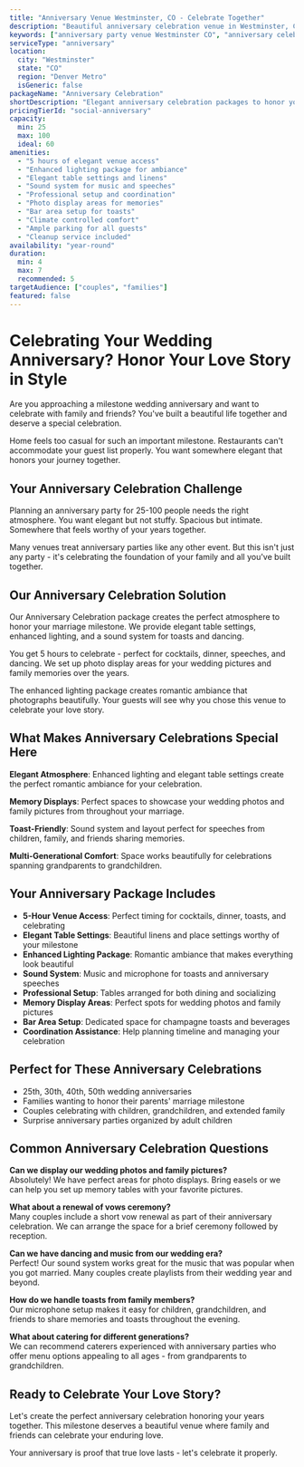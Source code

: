 ```yaml
---
title: "Anniversary Venue Westminster, CO - Celebrate Together"
description: "Beautiful anniversary celebration venue in Westminster, CO for 25-100 guests. Elegant packages from $1,250-$2,750 with enhanced lighting."
keywords: ["anniversary party venue Westminster CO", "anniversary celebration venue", "wedding anniversary party", "milestone anniversary venue", "Westminster anniversary venue", "anniversary reception"]
serviceType: "anniversary"
location:
  city: "Westminster"
  state: "CO"
  region: "Denver Metro"
  isGeneric: false
packageName: "Anniversary Celebration"
shortDescription: "Elegant anniversary celebration packages to honor your years together with family and friends."
pricingTierId: "social-anniversary"
capacity:
  min: 25
  max: 100
  ideal: 60
amenities:
  - "5 hours of elegant venue access"
  - "Enhanced lighting package for ambiance"
  - "Elegant table settings and linens"
  - "Sound system for music and speeches"
  - "Professional setup and coordination"
  - "Photo display areas for memories"
  - "Bar area setup for toasts"
  - "Climate controlled comfort"
  - "Ample parking for all guests"
  - "Cleanup service included"
availability: "year-round"
duration:
  min: 4
  max: 7
  recommended: 5
targetAudience: ["couples", "families"]
featured: false
---
```


# Celebrating Your Wedding Anniversary? Honor Your Love Story in Style

Are you approaching a milestone wedding anniversary and want to celebrate with family and friends? You've built a beautiful life together and deserve a special celebration.

Home feels too casual for such an important milestone. Restaurants can't accommodate your guest list properly. You want somewhere elegant that honors your journey together.

## Your Anniversary Celebration Challenge

Planning an anniversary party for 25-100 people needs the right atmosphere. You want elegant but not stuffy. Spacious but intimate. Somewhere that feels worthy of your years together.

Many venues treat anniversary parties like any other event. But this isn't just any party - it's celebrating the foundation of your family and all you've built together.

## Our Anniversary Celebration Solution

Our Anniversary Celebration package creates the perfect atmosphere to honor your marriage milestone. We provide elegant table settings, enhanced lighting, and a sound system for toasts and dancing.

You get 5 hours to celebrate - perfect for cocktails, dinner, speeches, and dancing. We set up photo display areas for your wedding pictures and family memories over the years.

The enhanced lighting package creates romantic ambiance that photographs beautifully. Your guests will see why you chose this venue to celebrate your love story.

## What Makes Anniversary Celebrations Special Here

**Elegant Atmosphere**: Enhanced lighting and elegant table settings create the perfect romantic ambiance for your celebration.

**Memory Displays**: Perfect spaces to showcase your wedding photos and family pictures from throughout your marriage.

**Toast-Friendly**: Sound system and layout perfect for speeches from children, family, and friends sharing memories.

**Multi-Generational Comfort**: Space works beautifully for celebrations spanning grandparents to grandchildren.

## Your Anniversary Package Includes

- **5-Hour Venue Access**: Perfect timing for cocktails, dinner, toasts, and celebrating
- **Elegant Table Settings**: Beautiful linens and place settings worthy of your milestone
- **Enhanced Lighting Package**: Romantic ambiance that makes everything look beautiful
- **Sound System**: Music and microphone for toasts and anniversary speeches
- **Professional Setup**: Tables arranged for both dining and socializing
- **Memory Display Areas**: Perfect spots for wedding photos and family pictures
- **Bar Area Setup**: Dedicated space for champagne toasts and beverages
- **Coordination Assistance**: Help planning timeline and managing your celebration

## Perfect for These Anniversary Celebrations

- 25th, 30th, 40th, 50th wedding anniversaries
- Families wanting to honor their parents' marriage milestone
- Couples celebrating with children, grandchildren, and extended family
- Surprise anniversary parties organized by adult children

## Common Anniversary Celebration Questions

**Can we display our wedding photos and family pictures?**  
Absolutely! We have perfect areas for photo displays. Bring easels or we can help you set up memory tables with your favorite pictures.

**What about a renewal of vows ceremony?**  
Many couples include a short vow renewal as part of their anniversary celebration. We can arrange the space for a brief ceremony followed by reception.

**Can we have dancing and music from our wedding era?**  
Perfect! Our sound system works great for the music that was popular when you got married. Many couples create playlists from their wedding year and beyond.

**How do we handle toasts from family members?**  
Our microphone setup makes it easy for children, grandchildren, and friends to share memories and toasts throughout the evening.

**What about catering for different generations?**  
We can recommend caterers experienced with anniversary parties who offer menu options appealing to all ages - from grandparents to grandchildren.

## Ready to Celebrate Your Love Story?

Let's create the perfect anniversary celebration honoring your years together. This milestone deserves a beautiful venue where family and friends can celebrate your enduring love.

Your anniversary is proof that true love lasts - let's celebrate it properly.